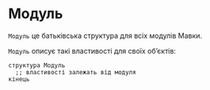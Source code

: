 # Модуль

`Модуль` <keyword>це</keyword> батьківська структура для всіх модулів <subject>Мавки</subject>.

`Модуль` описує такі властивості для своїх обʼєктів:

```мавка
структура Модуль
  ;; властивості залежать від модуля
кінець
```
